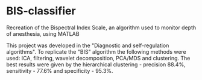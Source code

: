 # BIS-classifier
Recreation of the Bispectral Index Scale, an algorithm used to monitor depth of anesthesia, using MATLAB

This project was developed in the "Diagnostic and self-regulation algorithms". To replicate the "BIS" algorithm the following methods were
used: ICA, filtering, wavelet decomposition, PCA/MDS and clustering. The best results were given by the hierarchical clustering - precision 88.4%, sensitivity - 77.6% and specificity - 95.3%.
